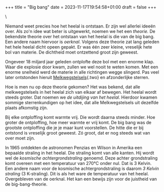 +++
title = "Big bang"
date = 2023-11-17T19:54:58+01:00
draft = false
+++

\

Niemand weet precies hoe het heelal is ontstaan. Er zijn wel allerlei
ideeën over. Als zo\'n idee wat beter is uitgewerkt, noemen we het een
*theorie.* De bekendste theorie over het ontstaan van het heelal is die
van de big bang. Een andere naam hiervoor is *oerknal*. Volgens deze
theorie zat lang geleden het hele heelal dicht opeen gepakt. Er was één
zeer kleine, vreselijk hete bol van materie. De dichtheid moet
ontzettend groot zijn geweest.

Ongeveer 18 miljard jaar geleden ontplofte deze bol met een enorme klap.
Waar die explosie door kwam, zullen we wel nooit te weten komen. Met een
enorme snelheid werd de materie in alle richtingen wegge slingerd. Pas
veel later ontstonden hieruit [Melkwegstelsels](melkwegs.html){.two} en
afzonderlijke sterren.

Hoe is men nu op deze theorie gekomen? Het was bekend, dat alle
melkwegstelsels in het heelal zich van elkaar af bewegen. Het heelal
wordt steeds groter. Dat noemen we *de uitdijing van het heelal*.
Hierdoor kwamen sommige sterrenkundigen op het idee, dat alle
Melkwegstelsels uit dezelfde plaats afkomstig zijn.

Bij elke ontploffing komt warmte vrij. Die wordt daarna steeds minder.
Hoe groter de ontploffing, hoe meer warmte er vrij komt. De big bang was
de grootste ontploffing die je je maar kunt voorstellen. De hitte die er
bij ontstond is vreselijk groot geweest. Zó groot, dat er nog steeds wat
van over moet zijn.

In 1965 ontdekten de astronomen Penzias en Wilson in Amerika een
bepaalde straling in het heelal. Die straling komt van alle kanten. Hij
wordt wel de *kosmische achtergrondstraling* genoemd. Deze achter
grondstraling komt overeen met een temperatuur van 270°C onder nul. Dat
is 3 Kelvin. Een andere naam voor de kosmische achtergrondstraling is
daarom *3 Kelvin straling* (3 K-straling). Dit is als het ware de
temperatuur van het heelal. Overgebleven van de oerknal. Het kan een
bewijs zijn voor de juistheid van de big-bang-theorie.
